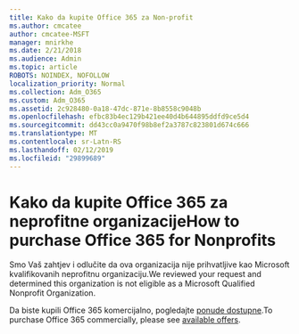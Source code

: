 ```yaml
---
title: Kako da kupite Office 365 za Non-profit
ms.author: cmcatee
author: cmcatee-MSFT
manager: mnirkhe
ms.date: 2/21/2018
ms.audience: Admin
ms.topic: article
ROBOTS: NOINDEX, NOFOLLOW
localization_priority: Normal
ms.collection: Adm_O365
ms.custom: Adm_O365
ms.assetid: 2c928480-0a18-47dc-871e-8b8558c9048b
ms.openlocfilehash: efbc83b4ec129b421ee40d4b644895ddfd9ce5d4
ms.sourcegitcommit: dd43cc0a9470f98b8ef2a3787c823801d674c666
ms.translationtype: MT
ms.contentlocale: sr-Latn-RS
ms.lasthandoff: 02/12/2019
ms.locfileid: "29899689"
---
```

# <a name="how-to-purchase-office-365-for-nonprofits"></a><span data-ttu-id="ac013-102">Kako da kupite Office 365 za neprofitne organizacije</span><span class="sxs-lookup"><span data-stu-id="ac013-102">How to purchase Office 365 for Nonprofits</span></span>

<span data-ttu-id="ac013-103">Smo Vaš zahtjev i odlučite da ova organizacija nije prihvatljive kao Microsoft kvalifikovanih neprofitnu organizaciju.</span><span class="sxs-lookup"><span data-stu-id="ac013-103">We reviewed your request and determined this organization is not eligible as a Microsoft Qualified Nonprofit Organization.</span></span>
  
<span data-ttu-id="ac013-104">Da biste kupili Office 365 komercijalno, pogledajte [ponude dostupne](https://portal.office.com/AdminPortal/Home).</span><span class="sxs-lookup"><span data-stu-id="ac013-104">To purchase Office 365 commercially, please see [available offers](https://portal.office.com/AdminPortal/Home).</span></span>
  

